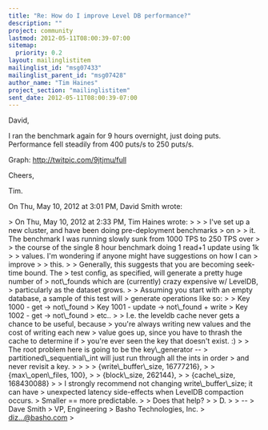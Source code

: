 ```yaml
---
title: "Re: How do I improve Level DB performance?"
description: ""
project: community
lastmod: 2012-05-11T08:00:39-07:00
sitemap:
  priority: 0.2
layout: mailinglistitem
mailinglist_id: "msg07433"
mailinglist_parent_id: "msg07428"
author_name: "Tim Haines"
project_section: "mailinglistitem"
sent_date: 2012-05-11T08:00:39-07:00
---
```



David,

I ran the benchmark again for 9 hours overnight, just doing puts.
 Performance fell steadily from 400 puts/s to 250 puts/s.

Graph: http://twitpic.com/9jtjmu/full

Cheers,

Tim.

On Thu, May 10, 2012 at 3:01 PM, David Smith  wrote:

&gt; On Thu, May 10, 2012 at 2:33 PM, Tim Haines  wrote:
&gt;
&gt; &gt; I've set up a new cluster, and have been doing pre-deployment benchmarks
&gt; on
&gt; &gt; it. The benchmark I was running slowly sunk from 1000 TPS to 250 TPS over
&gt; &gt; the course of the single 8 hour benchmark doing 1 read+1 update using 1k
&gt; &gt; values. I'm wondering if anyone might have suggestions on how I can
&gt; improve
&gt; &gt; this.
&gt;
&gt; Generally, this suggests that you are becoming seek-time bound. The
&gt; test config, as specified, will generate a pretty huge number of
&gt; not\\_founds which are (currently) crazy expensive w/ LevelDB,
&gt; particularly as the dataset grows.
&gt;
&gt; Assuming you start with an empty database, a sample of this test will
&gt; generate operations like so:
&gt;
&gt; Key 1000 - get -&gt; not\\_found
&gt; Key 1001 - update -&gt; not\\_found + write
&gt; Key 1002 - get -&gt; not\\_found
&gt; etc..
&gt;
&gt; I.e. the leveldb cache never gets a chance to be useful, because
&gt; you're always writing new values and the cost of writing each new
&gt; value goes up, since you have to thrash the cache to determine if
&gt; you're ever seen the key that doesn't exist. :)
&gt;
&gt; The root problem here is going to be the key\\_generator --
&gt; partitioned\\_sequential\\_int will just run through all the ints in order
&gt; and never revisit a key.
&gt;
&gt;
&gt; &gt; {write\\_buffer\\_size, 16777216},
&gt; &gt; {max\\_open\\_files, 100},
&gt; &gt; {block\\_size, 262144},
&gt; &gt; {cache\\_size, 168430088}
&gt;
&gt; I strongly recommend not changing write\\_buffer\\_size; it can have
&gt; unexpected latency side-effects when LevelDB compaction occurs.
&gt; Smaller == more predictable.
&gt;
&gt; Does that help?
&gt;
&gt; D.
&gt;
&gt; --
&gt; Dave Smith
&gt; VP, Engineering
&gt; Basho Technologies, Inc.
&gt; diz...@basho.com
&gt;

